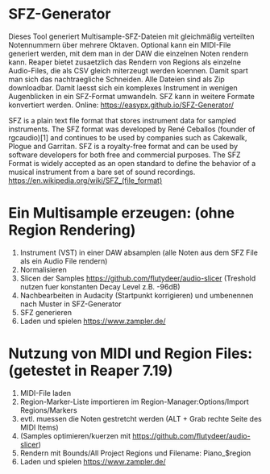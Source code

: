 # SFZ-Generator
Dieses Tool generiert Multisample-SFZ-Dateien mit gleichmäßig verteilten Notennummern über mehrere Oktaven. Optional kann ein MIDI-File generiert werden, mit dem man in der DAW die einzelnen Noten rendern kann. Reaper bietet zusaetzlich das Rendern von Regions als einzelne Audio-Files, die als CSV gleich miterzeugt werden koennen. Damit spart man sich das nachtraegliche Schneiden. Alle Dateien sind als Zip downloadbar. Damit laesst sich ein komplexes Instrument in wenigen Augenblicken in ein SFZ-Format umwandeln. SFZ kann in weitere Formate konvertiert werden.
Online: https://easypx.github.io/SFZ-Generator/

SFZ is a plain text file format that stores instrument data for sampled instruments. The SFZ format was developed by René Ceballos (founder of rgcaudio)[1] and continues to be used by companies such as Cakewalk, Plogue and Garritan. SFZ is a royalty-free format and can be used by software developers for both free and commercial purposes. The SFZ Format is widely accepted as an open standard to define the behavior of a musical instrument from a bare set of sound recordings. https://en.wikipedia.org/wiki/SFZ_(file_format)

# Ein Multisample erzeugen: (ohne Region Rendering)
1. Instrument (VST) in einer DAW absamplen (alle Noten aus dem SFZ File als ein Audio File rendern)
2. Normalisieren
3. Slicen der Samples https://github.com/flutydeer/audio-slicer (Treshold nutzen fuer konstanten Decay Level z.B. -96dB)
4. Nachbearbeiten in Audacity (Startpunkt korrigieren) und umbenennen nach Muster in SFZ-Generator
5. SFZ generieren
6. Laden und spielen https://www.zampler.de/

# Nutzung von MIDI und Region Files: (getestet in Reaper 7.19)
1. MIDI-File laden
2. Region-Marker-Liste importieren im Region-Manager:Options/Import Regions/Markers
3. evtl. muessen die Noten gestretcht werden (ALT + Grab rechte Seite des MIDI Items)
4. (Samples optimieren/kuerzen mit https://github.com/flutydeer/audio-slicer)
5. Rendern mit Bounds/All Project Regions und Filename: Piano_$region
6. Laden und spielen https://www.zampler.de/
